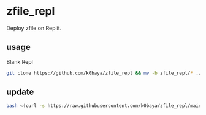 # zfile_repl
Deploy zfile on Replit.
## usage
Blank Repl

```bash
git clone https://github.com/k0baya/zfile_repl && mv -b zfile_repl/* ./ && mv -b zfile_repl/.[^.]* ./ && rm -rf *~ && rm -rf zfile_repl && rm -rf README.md && echo "部署成功，点击Run使用。"
```
## update
```bash
bash <(curl -s https://raw.githubusercontent.com/k0baya/zfile_repl/main/update.sh) && echo "升级完毕，请重新启动。"
```
